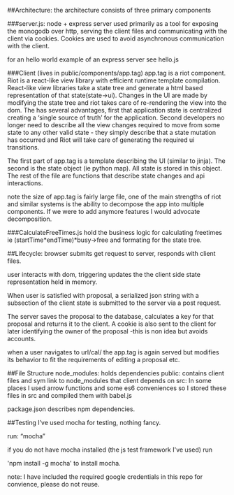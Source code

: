 ##Architecture:
the architecture consists of three primary components

###server.js: 
node + express server used primarily as a tool for exposing the monogodb over http, serving the client files and communicating with the client via cookies. Cookies are used to avoid asynchronous communication with the client.

for an hello world example of an express server see hello.js

###Client (lives in public/components/app.tag) 
app.tag is a riot component. Riot is a react-like view library with efficient runtime template compilation. React-like view libraries take a state tree and generate a html based representation of that state(state->ui). Changes in the UI are made by modifying the state tree and riot takes care of re-rendering the view into the dom. The has several advantages, first that application state is centralized creating a ‘single source of truth’ for the application. Second developers no longer need to describe all the view changes required to move from some state to any other valid state - they simply describe that a state mutation has occurred and Riot will take care of generating the required ui transitions. 

The first part of app.tag is a template describing the UI (similar to jinja).  The second is the state object (ie python map). All state is stored in this object. The rest of the file are functions that describe state changes and api interactions. 

note the size of app.tag is fairly large file, one of the main strengths of riot and similar systems is the ability to decompose the app into multiple components. If we were to add anymore features I would advocate decomposition. 

###CalculateFreeTimes.js
hold the business logic for calculating freetimes ie (startTime*endTime)*busy->free and formating for the state tree. 

##Lifecycle:
browser submits get request to server, responds with client files.

user interacts with dom, triggering updates the the client side state representation held in memory. 

When user is satisfied with proposal, a serialized json string with a subsection of the client state is submitted to the server via a post request. 

The server saves the proposal to the database, calculates a key for that proposal and returns it to the client. A cookie is also sent to the client for later identifying the owner of the proposal -this is non idea but avoids accounts. 

when a user navigates to url/cal/<key> the app.tag is again served but modifies its behavior to fit the requirements of editing a proposal etc.


##File Structure
node_modules: holds dependencies 
public: contains client files and sym link to node_modules that client depends on
src: In some places I used arrow functions and some es6 conveniences so I stored these files in src and compiled them with babel.js

package.json describes npm dependencies.

##Testing
I’ve used mocha for testing, nothing fancy.

run:  “mocha”

if you do not have mocha installed (the js test framework I've used) run

'npm install -g mocha' to install mocha.

note: I have included the required google credentials in this repo for convience, please do not reuse.















